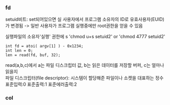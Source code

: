 ### fd
setuid비트: set되어있으면 실 사용자에서 프로그램 소유자의 ID로  유효사용자(EUID)가 변경됨 
            -> 일반 사용자가 프로그램 실행중에만 root권한을 얻을 수 있음

실행파일의 소유자'실행' 권한에 s
'chmod u+s setuid2' or 'chmod 4777 setuid2'

```
int fd = atoi( argv[1] ) - 0x1234;
int len = 0;
len = read(fd, buf, 32);
```
read(a,b,c)에서 a는 파일 디스크립터 값, b는 읽은 데이터를 저장할 버퍼, c는 얼마나 읽을지  
파일 디스크립터(file descriptor): 시스템이 할당해준 파일이나 소켓을 대표하는 정수
            표준입력:0      표준출력:1      표준에러출력:2



### col
